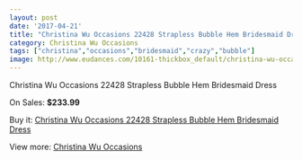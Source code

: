 ```yaml
---
layout: post
date: '2017-04-21'
title: "Christina Wu Occasions 22428 Strapless Bubble Hem Bridesmaid Dress"
category: Christina Wu Occasions
tags: ["christina","occasions","bridesmaid","crazy","bubble"]
image: http://www.eudances.com/10161-thickbox_default/christina-wu-occasions-22428-strapless-bubble-hem-bridesmaid-dress.jpg
---
```

Christina Wu Occasions 22428 Strapless Bubble Hem Bridesmaid Dress

On Sales: **$233.99**
<a href="https://www.eudances.com/en/christina-wu-occasions/3329-christina-wu-occasions-22428-strapless-bubble-hem-bridesmaid-dress.html"><amp-img layout="responsive" width="600" height="600" src="//www.eudances.com/10161-thickbox_default/christina-wu-occasions-22428-strapless-bubble-hem-bridesmaid-dress.jpg" alt="Christina Wu Occasions 22428 Strapless Bubble Hem Bridesmaid Dress 0" /></a>
<a href="https://www.eudances.com/en/christina-wu-occasions/3329-christina-wu-occasions-22428-strapless-bubble-hem-bridesmaid-dress.html"><amp-img layout="responsive" width="600" height="600" src="//www.eudances.com/10164-thickbox_default/christina-wu-occasions-22428-strapless-bubble-hem-bridesmaid-dress.jpg" alt="Christina Wu Occasions 22428 Strapless Bubble Hem Bridesmaid Dress 1" /></a>
<a href="https://www.eudances.com/en/christina-wu-occasions/3329-christina-wu-occasions-22428-strapless-bubble-hem-bridesmaid-dress.html"><amp-img layout="responsive" width="600" height="600" src="//www.eudances.com/10163-thickbox_default/christina-wu-occasions-22428-strapless-bubble-hem-bridesmaid-dress.jpg" alt="Christina Wu Occasions 22428 Strapless Bubble Hem Bridesmaid Dress 2" /></a>
<a href="https://www.eudances.com/en/christina-wu-occasions/3329-christina-wu-occasions-22428-strapless-bubble-hem-bridesmaid-dress.html"><amp-img layout="responsive" width="600" height="600" src="//www.eudances.com/10162-thickbox_default/christina-wu-occasions-22428-strapless-bubble-hem-bridesmaid-dress.jpg" alt="Christina Wu Occasions 22428 Strapless Bubble Hem Bridesmaid Dress 3" /></a>

Buy it: [Christina Wu Occasions 22428 Strapless Bubble Hem Bridesmaid Dress](https://www.eudances.com/en/christina-wu-occasions/3329-christina-wu-occasions-22428-strapless-bubble-hem-bridesmaid-dress.html "Christina Wu Occasions 22428 Strapless Bubble Hem Bridesmaid Dress")

View more: [Christina Wu Occasions](https://www.eudances.com/en/59-christina-wu-occasions "Christina Wu Occasions")